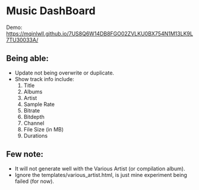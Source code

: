 # Music DashBoard

Demo: https://mqinlwll.github.io/7US8Q6W14DB8FGO02ZVLKU0BX754N1M13LK9L7TU30033A/

## Being able:
- Update not being overwrite or duplicate.
- Show track info include:
	1. Title
	2. Albums
	3. Artist
	4. Sample Rate
	5. Bitrate
	6. Bitdepth
	7. Channel
	8. File Size (in MB)
	9. Durations
## Few note:
- It will not generate well with the Various Artist (or compilation album).
- Ignore the templates/various_artist.html, is just mine experiment being failed (for now).
